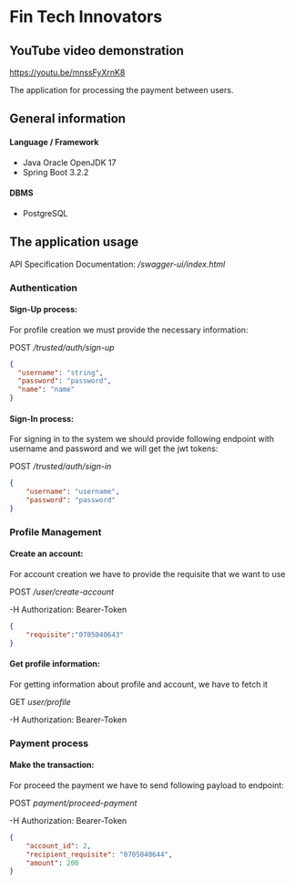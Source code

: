 # Fin Tech Innovators

## YouTube video demonstration
https://youtu.be/mnssFyXrnK8


The application for processing the payment between users.


## General information
#### Language / Framework
- Java Oracle OpenJDK 17
- Spring Boot 3.2.2

#### DBMS
- PostgreSQL


## The application usage
API Specification Documentation: _/swagger-ui/index.html_

### Authentication 
#### Sign-Up process:
For profile creation we must provide the necessary information:

POST _/trusted/auth/sign-up_
```json
{
  "username": "string",
  "password": "password",
  "name": "name"
}
```

#### Sign-In process:
For signing in to the system we should provide following endpoint with username and password and we will get the jwt tokens:

POST _/trusted/auth/sign-in_
```json
{
    "username": "username",
    "password": "password"
}
```

### Profile Management
#### Create an account:
For account creation we have to provide the requisite that we want to use

POST _/user/create-account_

-H Authorization: Bearer-Token <jwt-token> 

```json
{
    "requisite":"0705040643"
}
```

#### Get profile information:
For getting information about profile and account, we have to fetch it

GET _user/profile_

-H Authorization: Bearer-Token <jwt-token>

### Payment process
#### Make the transaction:
For proceed the payment we have to send following payload to endpoint:

POST _payment/proceed-payment_

-H Authorization: Bearer-Token <jwt-token> 

```json
{
    "account_id": 2,
    "recipient_requisite": "0705040644",
    "amount": 200
}
```